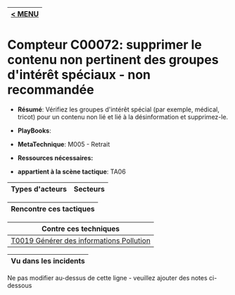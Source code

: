 |[< MENU](../README.md)|
|---|
# Compteur C00072: supprimer le contenu non pertinent des groupes d'intérêt spéciaux - non recommandée

* **Résumé**: Vérifiez les groupes d'intérêt spécial (par exemple, médical, tricot) pour un contenu non lié et lié à la désinformation et supprimez-le.

* **PlayBooks**:

* **MetaTechnique**: M005 - Retrait

* **Ressources nécessaires:**

* **appartient à la scène tactique**: TA06


|Types d'acteurs |Secteurs |
|----------- |------- |



|Rencontre ces tactiques |
|---------------------- |



|Contre ces techniques |
|------------------------- |
|[T0019 Générer des informations Pollution](../../generated_pages/techniques/T0019.md) |



|Vu dans les incidents |
|----------------- |


Ne pas modifier au-dessus de cette ligne - veuillez ajouter des notes ci-dessous